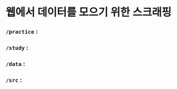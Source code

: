 # 웹에서 데이터를 모으기 위한 스크래핑



### `/practice`  :  

### `/study`   :  

### `/data`  :  

### `/src`  : 






